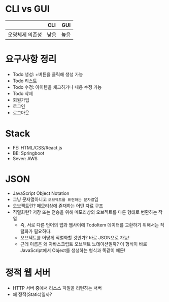# CLI vs GUI
||CLI|GUI|
|:---:|:---:|:---:|
|운영체제 의존성|낮음|높음|

# 요구사항 정리
- Todo 생성: +버튼을 클릭해 생성 가능
- Todo 리스트
- Todo 수정: 아이템을 체크하거나 내용 수정 가능
- Todo 삭제
- 회원가입
- 로그인
- 로그아웃

# Stack
- FE: HTML/CSS/React.js
- BE: Springboot
- Sever: AWS

# JSON
- JavaScript Object Notation
- 그냥 문자열아니고 `오브젝트를 표현하는 문자열`임
- 오브젝트란? 메모리상에 존재하는 어떤 자료 구조
- 직렬화란? 저장 또는 전송을 위해 메모리상의 오브젝트를 다른 형태로 변환하는 작업
  - 즉, 서로 다른 언어의 앱과 웹사이에 TodoItem 데이터를 교환하기 위해서는 직렬화가 필요하다.
  - 오브젝트를 어떻게 직렬화할 것인가? 바로 JSON으로 가능!
  - 근데 이름은 왜 자바스크립트 오브젝트 노테이션일까? 이 형식이 바로 JavaScript에서 Object를 생성하는 형식과 똑같이 때문!

# 정적 웹 서버
- HTTP 서버 중에서 리소스 파일을 리턴하는 서버
- 왜 정적(Static)일까?